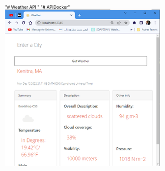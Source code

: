 "# Weather API " 
"# APIDocker" 
![Weather API](https://github.com/ridaelbardai/APIDocker/blob/main/api-docker.png)
